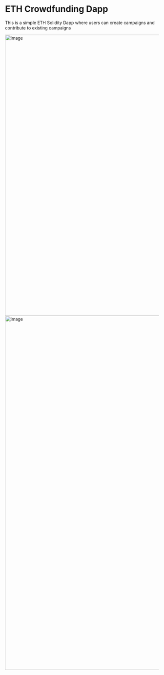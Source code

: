 # ETH Crowdfunding Dapp

This is a simple ETH Solidity Dapp where users can create campaigns and contribute to existing campaigns

<img width="916" alt="image" src="https://user-images.githubusercontent.com/12043752/158038693-8783b62c-16b3-497f-a828-8a175a187f03.png">

<img width="1154" alt="image" src="https://user-images.githubusercontent.com/12043752/158038703-8165bacc-a0e0-4e3c-8a6f-b74c34e4d270.png">
